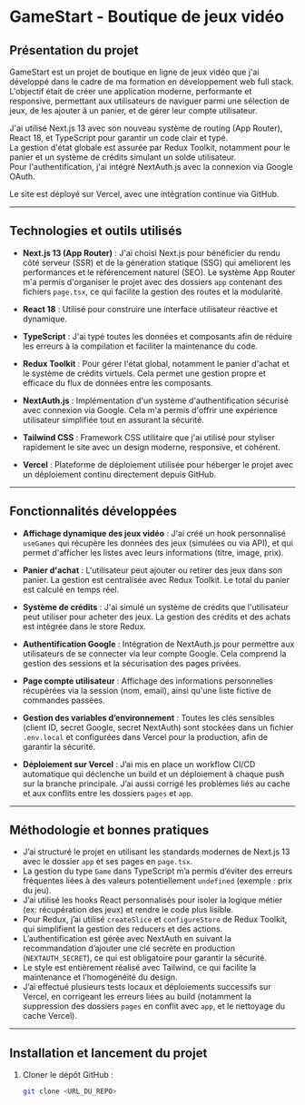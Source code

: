 # GameStart - Boutique de jeux vidéo

## Présentation du projet

GameStart est un projet de boutique en ligne de jeux vidéo que j'ai développé dans le cadre de ma formation en développement web full stack.  
L'objectif était de créer une application moderne, performante et responsive, permettant aux utilisateurs de naviguer parmi une sélection de jeux, de les ajouter à un panier, et de gérer leur compte utilisateur.

J'ai utilisé Next.js 13 avec son nouveau système de routing (App Router), React 18, et TypeScript pour garantir un code clair et typé.  
La gestion d'état globale est assurée par Redux Toolkit, notamment pour le panier et un système de crédits simulant un solde utilisateur.  
Pour l'authentification, j'ai intégré NextAuth.js avec la connexion via Google OAuth.  

Le site est déployé sur Vercel, avec une intégration continue via GitHub.

---

## Technologies et outils utilisés

- **Next.js 13 (App Router)** : J'ai choisi Next.js pour bénéficier du rendu côté serveur (SSR) et de la génération statique (SSG) qui améliorent les performances et le référencement naturel (SEO). Le système App Router m'a permis d'organiser le projet avec des dossiers `app` contenant des fichiers `page.tsx`, ce qui facilite la gestion des routes et la modularité.

- **React 18** : Utilisé pour construire une interface utilisateur réactive et dynamique.

- **TypeScript** : J'ai typé toutes les données et composants afin de réduire les erreurs à la compilation et faciliter la maintenance du code.

- **Redux Toolkit** : Pour gérer l'état global, notamment le panier d'achat et le système de crédits virtuels. Cela permet une gestion propre et efficace du flux de données entre les composants.

- **NextAuth.js** : Implémentation d'un système d'authentification sécurisé avec connexion via Google. Cela m'a permis d'offrir une expérience utilisateur simplifiée tout en assurant la sécurité.

- **Tailwind CSS** : Framework CSS utilitaire que j'ai utilisé pour styliser rapidement le site avec un design moderne, responsive, et cohérent.

- **Vercel** : Plateforme de déploiement utilisée pour héberger le projet avec un déploiement continu directement depuis GitHub.

---

## Fonctionnalités développées

- **Affichage dynamique des jeux vidéo** : J'ai créé un hook personnalisé `useGames` qui récupère les données des jeux (simulées ou via API), et qui permet d'afficher les listes avec leurs informations (titre, image, prix).

- **Panier d'achat** : L'utilisateur peut ajouter ou retirer des jeux dans son panier. La gestion est centralisée avec Redux Toolkit. Le total du panier est calculé en temps réel.

- **Système de crédits** : J'ai simulé un système de crédits que l'utilisateur peut utiliser pour acheter des jeux. La gestion des crédits et des achats est intégrée dans le store Redux.

- **Authentification Google** : Intégration de NextAuth.js pour permettre aux utilisateurs de se connecter via leur compte Google. Cela comprend la gestion des sessions et la sécurisation des pages privées.

- **Page compte utilisateur** : Affichage des informations personnelles récupérées via la session (nom, email), ainsi qu'une liste fictive de commandes passées.

- **Gestion des variables d’environnement** : Toutes les clés sensibles (client ID, secret Google, secret NextAuth) sont stockées dans un fichier `.env.local` et configurées dans Vercel pour la production, afin de garantir la sécurité.

- **Déploiement sur Vercel** : J’ai mis en place un workflow CI/CD automatique qui déclenche un build et un déploiement à chaque push sur la branche principale. J’ai aussi corrigé les problèmes liés au cache et aux conflits entre les dossiers `pages` et `app`.

---

## Méthodologie et bonnes pratiques

- J’ai structuré le projet en utilisant les standards modernes de Next.js 13 avec le dossier `app` et ses pages en `page.tsx`.  
- La gestion du type `Game` dans TypeScript m’a permis d’éviter des erreurs fréquentes liées à des valeurs potentiellement `undefined` (exemple : prix du jeu).  
- J’ai utilisé les hooks React personnalisés pour isoler la logique métier (ex: récupération des jeux) et rendre le code plus lisible.  
- Pour Redux, j’ai utilisé `createSlice` et `configureStore` de Redux Toolkit, qui simplifient la gestion des reducers et des actions.  
- L’authentification est gérée avec NextAuth en suivant la recommandation d’ajouter une clé secrète en production (`NEXTAUTH_SECRET`), ce qui est obligatoire pour garantir la sécurité.  
- Le style est entièrement réalisé avec Tailwind, ce qui facilite la maintenance et l’homogénéité du design.  
- J’ai effectué plusieurs tests locaux et déploiements successifs sur Vercel, en corrigeant les erreurs liées au build (notamment la suppression des dossiers `pages` en conflit avec `app`, et le nettoyage du cache Vercel).

---

## Installation et lancement du projet

1. Cloner le dépôt GitHub :  
   ```bash
   git clone <URL_DU_REPO>
